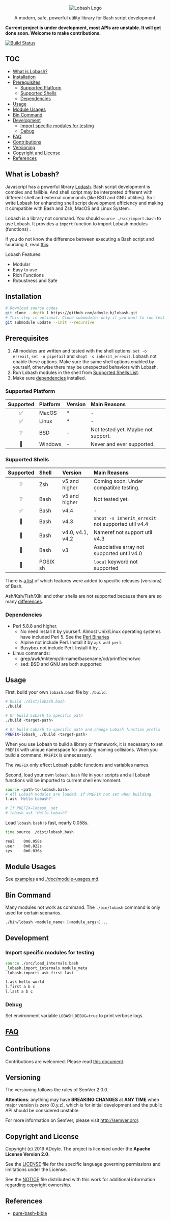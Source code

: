 <p align="center">
  <img alt="Lobash Logo" src="./doc/imgs/lobash.svg">
</p>
<p align="center">
  A modern, safe, powerful utility library for Bash script development.
</p>

**Current project is under development, most APIs are unstable. It will get done soon. Welcome to make contributions.**

[![Build Status](https://travis-ci.org/adoyle-h/lobash.svg?branch=master)](https://travis-ci.org/adoyle-h/lobash)

## TOC

<!-- MarkdownTOC GFM -->

- [What is Lobash?](#what-is-lobash)
- [Installation](#installation)
- [Prerequisites](#prerequisites)
    - [Supported Platform](#supported-platform)
    - [Supported Shells](#supported-shells)
    - [Dependencies](#dependencies)
- [Usage](#usage)
- [Module Usages](#module-usages)
- [Bin Command](#bin-command)
- [Development](#development)
    - [Import specific modules for testing](#import-specific-modules-for-testing)
    - [Debug](#debug)
- [FAQ](#faq)
- [Contributions](#contributions)
- [Versioning](#versioning)
- [Copyright and License](#copyright-and-license)
- [References](#references)

<!-- /MarkdownTOC -->

## What is Lobash?

Javascript has a powerful library [Lodash](https://github.com/lodash/lodash).
Bash script development is complex and fallible. And shell script may be interpreted different with different shell and external commands (like BSD and GNU utilities).
So I write Lobash for enhancing shell script development efficiency and making it compatible with Bash and Zsh, MacOS and Linux System.

Lobash is a library not command. You should `source ./src/import.bash` to use Lobash.
It provides a `import` function to import Lobash modules (functions) .

If you do not know the difference between executing a Bash script and sourcing it, read [this](https://superuser.com/q/176783).

Lobash Features:

- Modular
- Easy to use
- Rich Functions
- Robustness and Safe

## Installation

```sh
# Download source codes
git clone --depth 1 https://github.com/adoyle-h/lobash.git
# This step is optional. Clone submodules only if you want to run test cases.
git submodule update --init --recursive
```

## Prerequisites

1. All modules are written and tested with the shell options: `set -o errexit`, `set -o pipefail` and `shopt -s inherit_errexit`. Lobash not enable these options. Make sure the same shell options enabled by yourself, otherwise there may be unexpected behaviors with Lobash.
2. Run Lobash modules in the shell from [Supported Shells List](#supported-shells).
3. Make sure [dependencies](#dependencies) installed.

### Supported Platform

| Supported | Platform | Version | Main Reasons                       |
|:---------:|:---------|:--------|:-----------------------------------|
|     ✅    | MacOS    | *       | -                                  |
|     ✅    | Linux    | *       | -                                  |
|     ❔    | BSD      | -       | Not tested yet. Maybe not support. |
|     🚫    | Windows  | -       | Never and ever supported.          |

### Supported Shells

| Supported | Shell    | Version          | Main Reasons                                       |
|:---------:|:---------|:-----------------|:---------------------------------------------------|
|     ❔    | Zsh      | v5 and higher    | Coming soon. Under compatible testing.             |
|     ❔    | Bash     | v5 and higher    | Not tested yet.                                    |
|     ✅    | Bash     | v4.4             | -                                                  |
|     🚫    | Bash     | v4.3             | `shopt -s inherit_errexit` not supported util v4.4 |
|     🚫    | Bash     | v4.0, v4.1, v4.2 | Nameref not support util v4.3                      |
|     🚫    | Bash     | v3               | Associative array not supported  until v4.0        |
|     🚫    | POSIX sh |                  | `local` keyword not supported                      |

There is [a list](http://mywiki.wooledge.org/BashFAQ/061) of which features were added to specific releases (versions) of Bash.

Ash/Ksh/Fish/Xiki and other shells are not supported because there are so many [differences](http://hyperpolyglot.org/unix-shells).

### Dependencies

- Perl 5.8.8 and higher.
  - No need install it by yourself. Almost Unix/Linux operating systems have included Perl 5. See the [Perl Binaries](https://www.cpan.org/ports/binaries.html)
  - Alpine not include Perl. Install it by `apk add perl`.
  - Busybox not include Perl. Install it by .
- Linux commands:
  - grep/awk/mktemp/dirname/basename/cd/printf/echo/wc
  - sed: BSD and GNU are both supported

## Usage

First, build your own `lobash.bash` file by `./build`.

```sh
# build ./dist/lobash.bash
./build

# Or build Lobash to specific path
./build <target-path>

# Or build Lobash to specific path and change Lobash function prefix
PREFIX=lobash_ ./build <target-path>
```

When you use Lobash to build a library or framework, it is necessary to set `PREFIX` with unique namespace for avoiding naming collisions.
When you build a command, `PREFIX` is unnecessary.

The `PREFIX` only effect Lobash public functions and variables names.

Second, load your own `lobash.bash` file in your scripts and all Lobash functions will be imported to current shell environment.

```sh
source <path-to-lobash.bash>
# All Lobash modules are loaded. If PREFIX not set when building.
l.ask 'Hello Lobash?'

# If PREFIX=lobash_ set
# lobash_ask 'Hello Lobash?'
```

Load `lobash.bash` is fast, nearly 0.058s.

```sh
time source ./dist/lobash.bash

real    0m0.058s
user    0m0.022s
sys     0m0.036s
```

## Module Usages

See [examples](./example/) and [./doc/module-usages.md](./doc/module-usages.md).

## Bin Command

Many modules not work as command.
The `./bin/lobash` command is only used for certain scenarios.

```sh
./bin/lobash <module_name> [<module_args>]...
```

## Development

### Import specific modules for testing

```sh
source ./src/load_internals.bash
_lobash.import_internals module_meta
_lobash.imports ask first last

l.ask hello world
l.first a b c
l.last a b c
```

### Debug

Set environment variable `LOBASH_DEBUG=true` to print verbose logs.

## [FAQ](./doc/faq.md)

## Contributions

Contributions are welcomed. Please read [this document](./doc/contribution.md).

## Versioning

The versioning follows the rules of SemVer 2.0.0.

**Attentions**: anything may have **BREAKING CHANGES** at **ANY TIME** when major version is zero (0.y.z), which is for initial development and the public API should be considered unstable.

For more information on SemVer, please visit http://semver.org/.


## Copyright and License

Copyright (c) 2019 ADoyle. The project is licensed under the **Apache License Version 2.0**.

See the [LICENSE][] file for the specific language governing permissions and limitations under the License.

See the [NOTICE][] file distributed with this work for additional information regarding copyright ownership.

## References

- [pure-bash-bible](https://github.com/dylanaraps/pure-bash-bible)

<!-- Links -->

[LICENSE]: ./LICENSE
[NOTICE]: ./NOTICE
